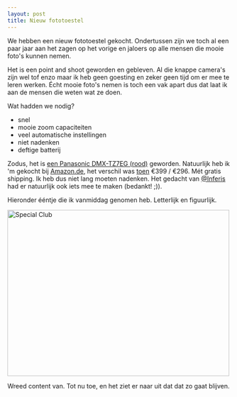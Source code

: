 ```yaml
---
layout: post
title: Nieuw fototoestel
---
```

We hebben een nieuw fototoestel gekocht. Ondertussen zijn we toch al een paar jaar aan het zagen op het vorige en jaloers op alle mensen die mooie foto's kunnen nemen.

Het is een point and shoot geworden en gebleven. Al die knappe camera's zijn wel tof enzo maar ik heb geen goesting en zeker geen tijd om er mee te leren werken. Écht mooie foto's nemen is toch een vak apart dus dat laat ik aan de mensen die weten wat ze doen.

Wat hadden we nodig?

* snel
* mooie zoom capaciteiten
* veel automatische instellingen
* niet nadenken
* deftige batterij

Zodus, het is [een Panasonic DMX-TZ7EG (rood)](http://www.vandenborre.be/WEB/NL/Compact-fototoestel/PANASONIC-DMC-TZ7EG-RED/Page77.vdb?Detail=LmqaOqqaN.NaeabcbedoOedmLC8k) geworden. Natuurlijk heb ik 'm gekocht bij [Amazon.de](http://amazon.de), het verschil was [toen](http://www.flickr.com/photos/atog/4079339499/) €399 / €296. Mét gratis shipping. Ik heb dus niet lang moeten nadenken. Het gedacht van [@Inferis](http://twitter.com/Inferis) had er natuurlijk ook iets mee te maken (bedankt! ;)).

Hieronder ééntje die ik vanmiddag genomen heb. Letterlijk en figuurlijk.

<a href="http://www.flickr.com/photos/atog/4117574566/" title="Special Club by atog, on Flickr"><img src="http://farm3.static.flickr.com/2692/4117574566_b2e2dd6619.jpg" width="500" height="375" alt="Special Club" /></a>

Wreed content van. Tot nu toe, en het ziet er naar uit dat dat zo gaat blijven.